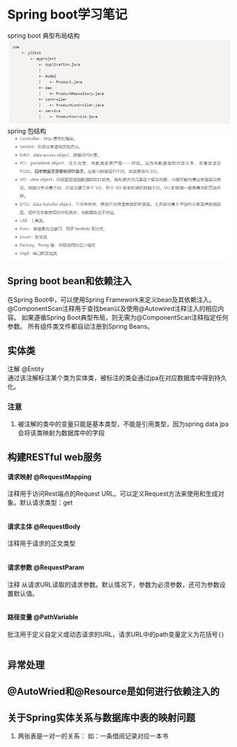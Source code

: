 # Spring boot学习笔记

spring boot 典型布局结构
![spring boot 典型布局结构](img/目录结构.PNG)
spring 包结构
![](img/Spring包结构及内容.PNG)

## Spring boot bean和依赖注入

在Spring Boot中，可以使用Spring Framework来定义bean及其依赖注入。 @ComponentScan注释用于查找bean以及使用@Autowired注释注入的相应内容。 如果遵循Spring
Boot典型布局，则无需为@ComponentScan注释指定任何参数。 所有组件类文件都自动注册到Spring Beans。

## 实体类

注解 @Entity  
通过该注解标注某个类为实体类，被标注的类会通过jpa在对应数据库中得到持久化。

### 注意

1. 被注解的类中的变量只能是基本类型，不能是引用类型，因为spring data jpa会将该类映射为数据库中的字段

## 构建RESTful web服务

#### 请求映射 @RequestMapping

注释用于访问Rest端点的Request URL。可以定义Request方法来使用和生成对象。默认请求类型：get

```java

```

#### 请求主体 @RequestBody

注释用于请求的正文类型

```java

```

#### 请求参数 @RequestParam

注释 从请求URL读取的请求参数。默认情况下，参数为必须参数，还可为参数设置默认值。

```java

```

#### 路径变量 @PathVariable

批注用于定义自定义或动态请求的URL，请求URL中的path变量定义为花括号```{}```

```java

```

## 异常处理

## @AutoWried和@Resource是如何进行依赖注入的

## 关于Spring实体关系与数据库中表的映射问题

1. 两张表是一对一的关系： 如：一条借阅记录对应一本书